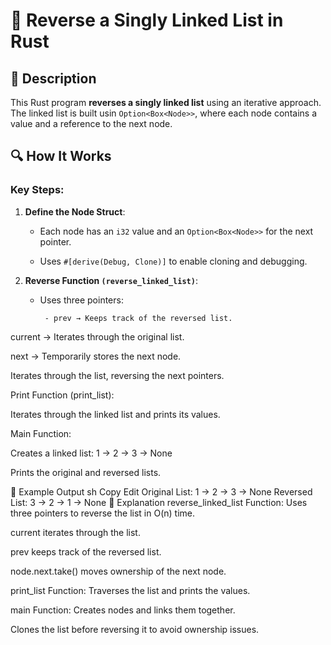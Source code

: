 # 📌 Reverse a Singly Linked List in Rust

## 🚀 Description
This Rust program **reverses a singly linked list** using an iterative approach. 
The linked list is built usin `Option<Box<Node>>`, where each node contains a value and a reference to the next node.

## 🔍 How It Works
### Key Steps:
1. **Define the Node Struct**:

    - Each node has an `i32` value and an `Option<Box<Node>>` for the next pointer.

    - Uses `#[derive(Debug, Clone)]` to enable cloning and debugging.

2. **Reverse Function `(reverse_linked_list)`**:

    - Uses three pointers:

           - prev → Keeps track of the reversed list.

current → Iterates through the original list.

next → Temporarily stores the next node.

Iterates through the list, reversing the next pointers.

Print Function (print_list):

Iterates through the linked list and prints its values.

Main Function:

Creates a linked list: 1 -> 2 -> 3 -> None

Prints the original and reversed lists.

🎯 Example Output
sh
Copy
Edit
Original List:
1 -> 2 -> 3 -> None
Reversed List:
3 -> 2 -> 1 -> None
📂 Explanation
reverse_linked_list Function:
Uses three pointers to reverse the list in O(n) time.

current iterates through the list.

prev keeps track of the reversed list.

node.next.take() moves ownership of the next node.

print_list Function:
Traverses the list and prints the values.

main Function:
Creates nodes and links them together.

Clones the list before reversing it to avoid ownership issues.

